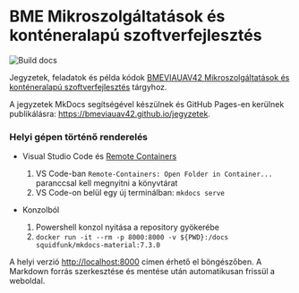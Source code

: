 # BME Mikroszolgáltatások és konténeralapú szoftverfejlesztés

![Build docs](https://github.com/bmeviauav42/jegyzetek/workflows/Build%20docs/badge.svg?branch=master)

Jegyzetek, feladatok és példa kódok [BMEVIAUAV42 Mikroszolgáltatások és konténeralapú szoftverfejlesztés](https://www.aut.bme.hu/Course/VIAUAV42/) tárgyhoz.

A jegyzetek MkDocs segítségével készülnek és GitHub Pages-en kerülnek publikálásra: <https://bmeviauav42.github.io/jegyzetek>.

### Helyi gépen történő renderelés

- Visual Studio Code és [Remote Containers](https://aka.ms/vscode-remote/download/extension)
  1. VS Code-ban `Remote-Containers: Open Folder in Container...` paranccsal kell megnyitni a könyvtárat
  1. VS Code-on belül egy új terminálban: `mkdocs serve`

- Konzolból
  1. Powershell konzol nyitása a repository gyökerébe
  1. `docker run -it --rm -p 8000:8000 -v ${PWD}:/docs squidfunk/mkdocs-material:7.3.0`

A helyi verzió <http://localhost:8000> címen érhető el böngészőben. A Markdown forrás szerkesztése és mentése után automatikusan frissül a weboldal.
